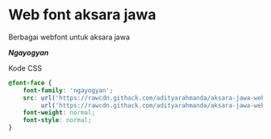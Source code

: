 # Web font aksara jawa

Berbagai webfont untuk aksara jawa

***Ngayogyan***

Kode CSS

```css
@font-face {
    font-family: 'ngayogyan';
    src: url('https://rawcdn.githack.com/adityarahmanda/aksara-jawa-webfont/e30d8ba7a8db8a4076f48d871752ec0500e2da40/ngayogyan.woff2') format('woff2'),
         url('https://rawcdn.githack.com/adityarahmanda/aksara-jawa-webfont/e30d8ba7a8db8a4076f48d871752ec0500e2da40/ngayogyan.woff') format('woff');
    font-weight: normal;
    font-style: normal;
}
```
